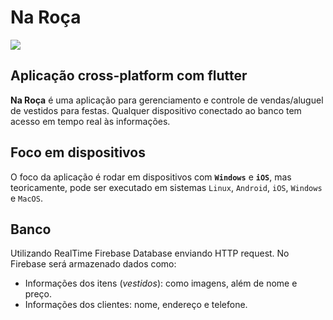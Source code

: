 # **Na Roça**
![](https://github.com/BrunoAlm/Na_Roca/blob/versão-0.1/home%20(Personalizado).png)
## Aplicação cross-platform com flutter
**Na Roça** é uma aplicação para gerenciamento e controle de vendas/aluguel de vestidos para festas.
Qualquer dispositivo conectado ao banco tem acesso em tempo real às informações.
## Foco em dispositivos
O foco da aplicação é rodar em dispositivos com **`Windows`** e **`iOS`**, mas teoricamente, pode ser executado em
sistemas `Linux`, `Android`, `iOS`, `Windows` e `MacOS`.
## Banco
Utilizando RealTime Firebase Database enviando HTTP request.
No Firebase será armazenado dados como:

* Informações dos itens (_vestidos_): como imagens, além de nome e preço.
* Informações dos clientes: nome, endereço e telefone.